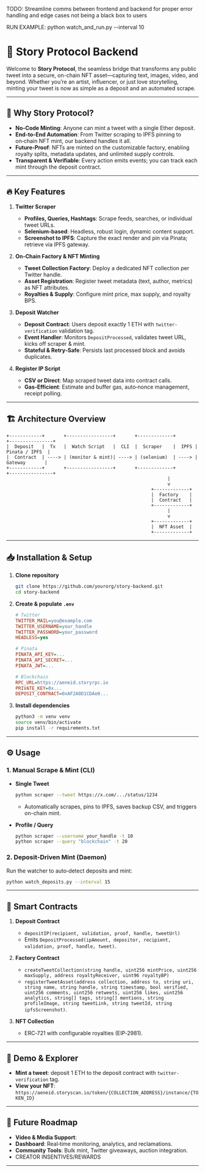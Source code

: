 TODO:
Streamline comms between frontend and backend for proper error handling and edge cases not being a black box to users


RUN EXAMPLE:
python watch_and_run.py --interval 10



# 🌟 Story Protocol Backend

Welcome to **Story Protocol**, the seamless bridge that transforms any public tweet into a secure, on-chain NFT asset—capturing text, images, video, and beyond. Whether you’re an artist, influencer, or just love storytelling, minting your tweet is now as simple as a deposit and an automated scrape.

---

## 🚀 Why Story Protocol?

- **No-Code Minting**: Anyone can mint a tweet with a single Ether deposit.
- **End-to-End Automation**: From Twitter scraping to IPFS pinning to on‑chain NFT mint, our backend handles it all.
- **Future‑Proof**: NFTs are minted on the customizable factory, enabling royalty splits, metadata updates, and unlimited supply controls.
- **Transparent & Verifiable**: Every action emits events; you can track each mint through the deposit contract.

---

## 🔥 Key Features

1. **Twitter Scraper**  
   - **Profiles, Queries, Hashtags**: Scrape feeds, searches, or individual tweet URLs.  
   - **Selenium‑based**: Headless, robust login, dynamic content support.  
   - **Screenshot to IPFS**: Capture the exact render and pin via Pinata; retrieve via IPFS gateway.

2. **On‑Chain Factory & NFT Minting**  
   - **Tweet Collection Factory**: Deploy a dedicated NFT collection per Twitter handle.  
   - **Asset Registration**: Register tweet metadata (text, author, metrics) as NFT attributes.  
   - **Royalties & Supply**: Configure mint price, max supply, and royalty BPS.

3. **Deposit Watcher**  
   - **Deposit Contract**: Users deposit exactly 1 ETH with `twitter-verification` validation tag.  
   - **Event Handler**: Monitors `DepositProcessed`, validates tweet URL, kicks off scraper & mint.  
   - **Stateful & Retry‑Safe**: Persists last processed block and avoids duplicates.

4. **Register IP Script**  
   - **CSV or Direct**: Map scraped tweet data into contract calls.  
   - **Gas‑Efficient**: Estimate and buffer gas, auto‑nonce management, receipt polling.

---

## 🏗 Architecture Overview

```
+------------+       +-----------------+       +-------------+       +----------------+
|  Deposit   |  Tx   |  Watch Script   |  CLI  |  Scraper    |  IPFS | Pinata / IPFS  |
|  Contract  | ----> | (monitor & mint)| ----> | (selenium)  | ----> |  Gateway       |
+------------+       +-----------------+       +-------------+       +----------------+
                                                           |
                                                           v
                                                     +-------------+
                                                     |  Factory    |
                                                     |  Contract   |
                                                     +-------------+
                                                           |
                                                           v
                                                     +-------------+
                                                     |  NFT Asset  |
                                                     +-------------+
```

---

## 📥 Installation & Setup

1. **Clone repository**  
   ```bash
   git clone https://github.com/yourorg/story-backend.git
   cd story-backend
   ```

2. **Create & populate `.env`**  
   ```ini
   # Twitter
   TWITTER_MAIL=you@example.com
   TWITTER_USERNAME=your_handle
   TWITTER_PASSWORD=your_password
   HEADLESS=yes

   # Pinata
   PINATA_API_KEY=...
   PINATA_API_SECRET=...
   PINATA_JWT=...

   # Blockchain
   RPC_URL=https://aeneid.storyrpc.io
   PRIVATE_KEY=0x...
   DEPOSIT_CONTRACT=0xAF2A0D1CDAe0...
   ```

3. **Install dependencies**  
   ```bash
   python3 -m venv venv
   source venv/bin/activate
   pip install -r requirements.txt
   ```

---

## ⚙️ Usage

### 1. Manual Scrape & Mint (CLI)

- **Single Tweet**  
  ```bash
  python scraper --tweet https://x.com/.../status/1234
  ```
  - Automatically scrapes, pins to IPFS, saves backup CSV, and triggers on-chain mint.

- **Profile / Query**  
  ```bash
  python scraper --username your_handle -t 10
  python scraper --query "blockchain" -t 20
  ```

### 2. Deposit‑Driven Mint (Daemon)

Run the watcher to auto‑detect deposits and mint:

```bash
python watch_deposits.py --interval 15
```

---

## 📜 Smart Contracts

1. **Deposit Contract**  
   - `depositIP(recipient, validation, proof, handle, tweetUrl)`  
   - Emits `DepositProcessed(ipAmount, depositor, recipient, validation, proof, handle, tweet)`.

2. **Factory Contract**  
   - `createTweetCollection(string handle, uint256 mintPrice, uint256 maxSupply, address royaltyReceiver, uint96 royaltyBP)`  
   - `registerTweetAsset(address collection, address to, string uri, string name, string handle, string timestamp, bool verified, uint256 comments, uint256 retweets, uint256 likes, uint256 analytics, string[] tags, string[] mentions, string profileImage, string tweetLink, string tweetId, string ipfsScreenshot)`.

3. **NFT Collection**  
   - ERC‑721 with configurable royalties (EIP‑2981).

---

## 🎉 Demo & Explorer

- **Mint a tweet**: deposit 1 ETH to the deposit contract with `twitter-verification` tag.
- **View your NFT**:  
  `https://aeneid.storyscan.io/token/{COLLECTION_ADDRESS}/instance/{TOKEN_ID}`

---

## 🌟 Future Roadmap

- **Video & Media Support**: 
- **Dashboard**: Real‑time monitoring, analytics, and reclamations.  
- **Community Tools**: Bulk mint, Twitter giveaways, auction integration.
- CREATOR INSENTIVES/REWARDS

---
